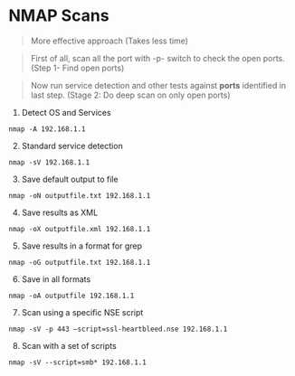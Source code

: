 # NMAP Scans

> More effective approach (Takes less time)

> First of all, scan all the port with -p- switch to check the open ports. (Step 1- Find open ports)

> Now run service detection and other tests against **ports** identified in last step. (Stage 2: Do deep scan on only open ports)



1. Detect OS and Services   

` nmap -A 192.168.1.1 `
	
2. Standard service detection  

` nmap -sV 192.168.1.1 `

3. Save default output to file  

`nmap -oN outputfile.txt 192.168.1.1`

4. Save results as XML  

`nmap -oX outputfile.xml 192.168.1.1`

5. Save results in a format for grep 

`nmap -oG outputfile.txt 192.168.1.1`

6. Save in all formats 

`nmap -oA outputfile 192.168.1.1`

7. Scan using a specific NSE script	

`nmap -sV -p 443 –script=ssl-heartbleed.nse 192.168.1.1`

8. Scan with a set of scripts	

`nmap -sV --script=smb* 192.168.1.1`
